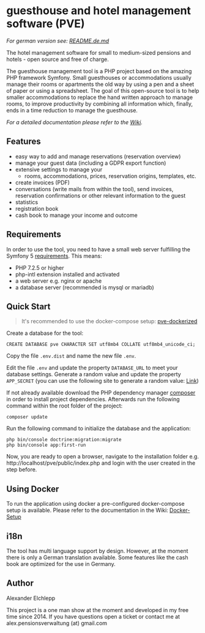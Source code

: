 
# guesthouse and hotel management software (PVE)

*For german version see: [README.de.md](https://github.com/developeregrem/pve/blob/master/README.de.md)*

The hotel management software for small to medium-sized pensions and hotels - open source and free of charge.

The guesthouse management tool is a PHP project based on the amazing PHP framework Symfony.
Small guesthouses or accommodations usually manage their rooms or apartments the old way by using a pen and a sheet of paper or using a spreadsheet. The goal of this open-source tool is to help smaller accommodations to replace the hand written approach to manage rooms, to improve productivity by combining all information which, finally, ends in a time reduction to manage the guesthouse.

*For a detailed documentation please refer to the [Wiki](https://github.com/developeregrem/pve/wiki).*


## Features

 - easy way to add and manage reservations (reservation overview)
 - manage your guest data (including a GDPR export function)
 - extensive settings to manage your
	 - rooms, accommodations, prices, reservation origins, templates, etc.
 - create invoices (PDF)
 - conversations (write mails from within the tool), send invoices, reservation confirmations or other relevant information to the guest
 - statistics
 - registration book
 - cash book to manage your income and outcome

## Requirements

In order to use the tool, you need to have a small web server fulfilling the Symfony 5 [requirements](https://symfony.com/doc/current/reference/requirements.html). This means:

 - PHP 7.2.5 or higher
 - php-intl extension installed and activated
 - a web server e.g. nginx or apache
 - a database server (recommended is mysql or mariadb)

## Quick Start

> It's recommended to use the docker-compose setup: [pve-dockerized](https://github.com/developeregrem/pve-dockerized)

Create a database for the tool:

    CREATE DATABASE pve CHARACTER SET utf8mb4 COLLATE utf8mb4_unicode_ci;

 Copy the file `.env.dist` and name the new file `.env`.

Edit the file `.env` and update the property `DATABASE_URL` to meet your database settings.
Generate a random value and update the property `APP_SECRET` (you can use the following site to generate a random value: [Link](http://nux.net/secret))

If not already available download the PHP dependency manager [composer](https://getcomposer.org/download/) in order to install project dependencies. Afterwards run the following command within the root folder of the project:

    composer update

Run the following command to initialize the database and the application:

    php bin/console doctrine:migration:migrate
    php bin/console app:first-run

Now, you are ready to open a browser, navigate to the installation folder e.g. 
http://localhost/pve/public/index.php
and login with the user created in the step before.

## Using Docker

To run the application using docker a pre-configured docker-compose setup is available. Please refer to the documentation in the Wiki: [Docker-Setup](https://github.com/developeregrem/pve/wiki/Docker-Setup)

## i18n

The tool has multi language support by design. However, at the moment there is only a German translation available. Some features like the cash book are optimized for the use in Germany.

## Author

Alexander Elchlepp

This project is a one man show at the moment and developed in my free time since 2014. If you have questions open a ticket or contact me at alex.pensionsverwaltung (at) gmail.com

